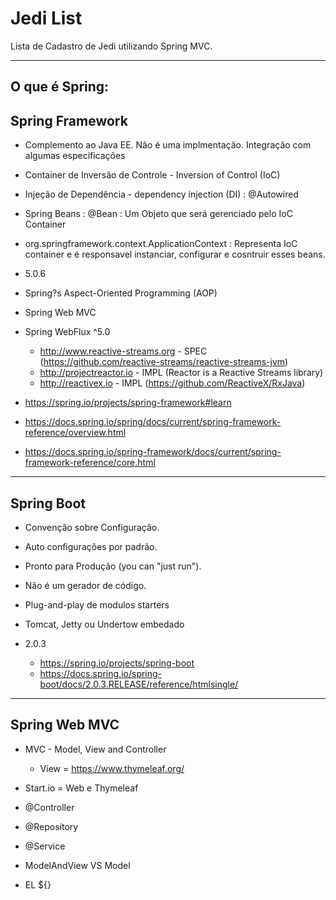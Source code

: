# Jedi List
Lista de Cadastro de Jedi utilizando Spring MVC.
________________
## O que é Spring:

## Spring Framework
- Complemento ao Java EE. Não é uma implmentação. Integração com algumas especificações

- Container de Inversão de Controle - Inversion of Control (IoC)

- Injeção de Dependência - dependency injection (DI) : @Autowired

- Spring Beans : @Bean : Um Objeto que será gerenciado pelo IoC Container

- org.springframework.context.ApplicationContext : Representa IoC container e é responsavel instanciar, configurar e cosntruir esses beans.

- 5.0.6

- Spring?s Aspect-Oriented Programming (AOP)
- Spring Web MVC

- Spring WebFlux ^5.0
    - http://www.reactive-streams.org - SPEC (https://github.com/reactive-streams/reactive-streams-jvm)
    - http://projectreactor.io - IMPL (Reactor is a Reactive Streams library)
    - http://reactivex.io - IMPL (https://github.com/ReactiveX/RxJava)
- https://spring.io/projects/spring-framework#learn

- https://docs.spring.io/spring/docs/current/spring-framework-reference/overview.html

- https://docs.spring.io/spring-framework/docs/current/spring-framework-reference/core.html

________________

## Spring Boot
- Convenção sobre Configuração.

- Auto configurações por padrão.

- Pronto para Produção (you can "just run").

- Não é um gerador de código.

- Plug-and-play de modulos starters

- Tomcat, Jetty ou Undertow embedado

- 2.0.3

    - https://spring.io/projects/spring-boot
    - https://docs.spring.io/spring-boot/docs/2.0.3.RELEASE/reference/htmlsingle/

________________

## Spring Web MVC
- MVC - Model, View and Controller
    - View = https://www.thymeleaf.org/

- Start.io = Web e Thymeleaf

- @Controller

- @Repository

- @Service

- ModelAndView VS Model

- EL ${}
